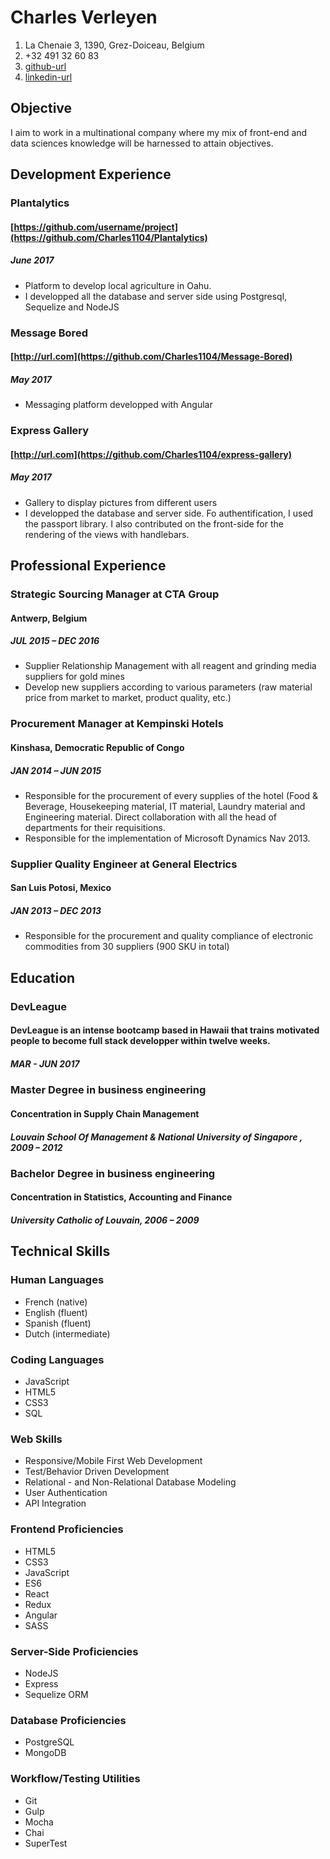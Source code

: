 # Charles Verleyen

1. La Chenaie 3, 1390, Grez-Doiceau, Belgium
1. +32 491 32 60 83
1. [github-url](https://github.com/Charles1104)
1. [linkedin-url](https://www.linkedin.com/in/charlesverleyen/)

## Objective
I aim to work in a multinational company where my mix of front-end and data sciences knowledge will be harnessed to attain objectives.

## Development Experience

### Plantalytics
#### [https://github.com/username/project](https://github.com/Charles1104/Plantalytics)
##### June 2017
- Platform to develop local agriculture in Oahu.
- I developped all the database and server side using Postgresql, Sequelize and NodeJS

### Message Bored
#### [http://url.com](https://github.com/Charles1104/Message-Bored)
##### May 2017
- Messaging platform developped with Angular

### Express Gallery
#### [http://url.com](https://github.com/Charles1104/express-gallery)
##### May 2017
- Gallery to display pictures from different users
- I developped the database and server side. Fo authentification, I used the passport library. I also contributed on the front-side for the rendering of the views with handlebars.


## Professional Experience

### Strategic Sourcing Manager at CTA Group
#### Antwerp, Belgium
##### JUL 2015 – DEC 2016
- Supplier Relationship Management with all reagent and grinding media suppliers for gold mines
- Develop new suppliers according to various parameters (raw material price from market to market, product quality, etc.)

### Procurement Manager at Kempinski Hotels
#### Kinshasa, Democratic Republic of Congo
##### JAN 2014 – JUN 2015
-  Responsible for the procurement of every supplies of the hotel (Food & Beverage, Housekeeping material, IT material, Laundry material and Engineering material. Direct collaboration with all the head of departments for their requisitions.
- Responsible for the implementation of Microsoft Dynamics Nav 2013.

### Supplier Quality Engineer at General Electrics
#### San Luis Potosi, Mexico
##### JAN 2013 – DEC 2013
-  Responsible for the procurement and quality compliance of electronic commodities from 30 suppliers (900 SKU in total)


## Education
### DevLeague
#### DevLeague is an intense bootcamp based in Hawaii that trains motivated people to become full stack developper within twelve weeks.
##### MAR - JUN 2017

### Master Degree in business engineering
#### Concentration in Supply Chain Management
##### Louvain School Of Management & National University of Singapore , 2009 – 2012 

### Bachelor Degree in business engineering
#### Concentration in Statistics, Accounting and Finance
##### University Catholic of Louvain, 2006 – 2009 

## Technical Skills

### Human Languages
- French (native)
- English (fluent)
- Spanish (fluent)
- Dutch (intermediate)

### Coding Languages
- JavaScript
- HTML5
- CSS3
- SQL

### Web Skills
- Responsive/Mobile First Web Development
- Test/Behavior Driven Development
- Relational - and Non-Relational Database Modeling
- User Authentication
- API Integration

### Frontend Proficiencies
- HTML5
- CSS3
- JavaScript
- ES6
- React
- Redux
- Angular
- SASS

### Server-Side Proficiencies
- NodeJS
- Express
- Sequelize ORM

### Database Proficiencies
- PostgreSQL
- MongoDB

### Workflow/Testing Utilities
- Git
- Gulp
- Mocha
- Chai
- SuperTest
